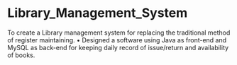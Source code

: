 # Library_Management_System
To create a Library management system for replacing the traditional method of register maintaining. • Designed a software using Java as front-end and MySQL as back-end for keeping daily record of issue/return and availability of books.

